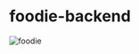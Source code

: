 # foodie-backend


![foodie](https://user-images.githubusercontent.com/67039478/192120965-17f0fcd9-d2e9-4dc5-8a11-74b759c8cd79.png)
